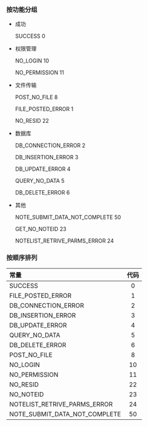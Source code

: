 ### 按功能分组
 * 成功
 
   SUCCESS 0

 * 权限管理

   NO_LOGIN 10
   
   NO_PERMISSION 11

 * 文件传输
   
   POST_NO_FILE 8

   FILE_POSTED_ERROR 1

   NO_RESID 22


 * 数据库

   DB_CONNECTION_ERROR 2

   DB_INSERTION_ERROR 3

   DB_UPDATE_ERROR 4

   QUERY_NO_DATA 5
   
   DB_DELETE_ERROR 6

 * 其他
   
   NOTE_SUBMIT_DATA_NOT_COMPLETE 50
   
   GET_NO_NOTEID 23

   NOTELIST_RETRIVE_PARMS_ERROR 24
   
### 按顺序排列
   |       常量            |   代码    |
   |:--------------------|:---------:|
   |SUCCESS               |        0 |
   |FILE_POSTED_ERROR     |        1|
   |DB_CONNECTION_ERROR     |      2|
   |DB_INSERTION_ERROR            |3|
   |DB_UPDATE_ERROR            |4|
   |QUERY_NO_DATA              |   5|
   |DB_DELETE_ERROR|6|
   |POST_NO_FILE                |  8|
   |NO_LOGIN                     |10|
   |NO_PERMISSION                |11|
   |NO_RESID |22|  
   |NO_NOTEID |23| 
   |NOTELIST_RETRIVE_PARMS_ERROR|24| 
   |NOTE_SUBMIT_DATA_NOT_COMPLETE |50|
